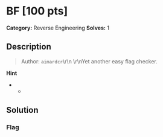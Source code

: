 # BF [100 pts]

**Category:** Reverse Engineering
**Solves:** 1

## Description
>Author: `aimardcr`\r\n  \r\nYet another easy flag checker.

**Hint**
* -

## Solution

### Flag

